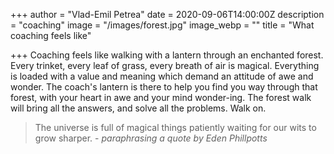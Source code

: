 +++
author = "Vlad-Emil Petrea"
date = 2020-09-06T14:00:00Z
description = "coaching"
image = "/images/forest.jpg"
image_webp = ""
title = "What coaching feels like"

+++
Coaching feels like walking with a lantern through an enchanted forest. Every trinket, every leaf of grass, every breath of air is magical. Everything is loaded with a value and meaning which demand an attitude of awe and wonder. The coach's lantern is there to help you find you way through that forest, with your heart in awe and your mind wonder-ing. The forest walk will bring all the answers, and solve all the problems. Walk on.

> The universe is full of magical things patiently waiting for our wits to grow sharper. - _paraphrasing a quote by Eden Phillpotts_